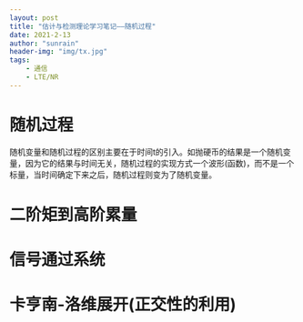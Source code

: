 ```yaml
---
layout: post
title: "估计与检测理论学习笔记——随机过程"
date: 2021-2-13
author: "sunrain"
header-img: "img/tx.jpg"
tags:
    - 通信
    - LTE/NR
---
```

# 随机过程
随机变量和随机过程的区别主要在于时间t的引入。如抛硬币的结果是一个随机变量，因为它的结果与时间无关，随机过程的实现方式一个波形(函数)，而不是一个标量，当时间确定下来之后，随机过程则变为了随机变量。
# 二阶矩到高阶累量
# 信号通过系统
# 卡亨南-洛维展开(正交性的利用)
